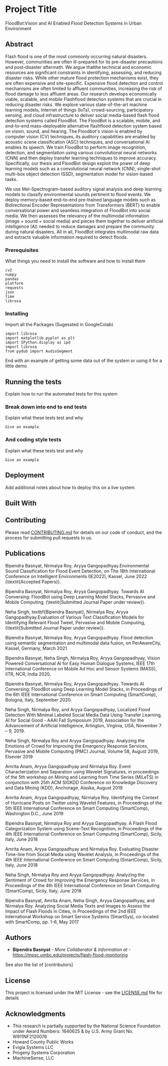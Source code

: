 # Project Title

FloodBot:Vision and AI Enabled Flood Detection Systems in Urban Environment

## Abstract

Flash flood is one of the most commonly occurring natural disasters. However, communities are often ill-prepared for its pre-disaster precautions and post-disaster aftermath. We argue thatthe technical and economic resources are significant constraints in identifying, assessing, and reducing disaster risks. While other mature flood protection mechanisms exist, they are often expensive and site-specific. Expensive flood detection and control mechanisms are often limited to affluent communities, increasing the risk of flood damage to less affluent areas. Our research develops economically viable, scalable, and mobile Flashflood detection systems that are crucial in reducing disaster risks. We explore various state-of-the-art machine learning models, Internet of things (IoTs), crowd-sourcing, participatory sensing, and cloud infrastructure to deliver social media-based flash flood detection systems called FloodBot. The FloodBot is a scalable, mobile, and end-to-end mass-deployable alternative flashflood detection system based on vision, sound, and hearing. The Floodbot's vision is enabled by computer vision (CV) techniques, its auditory capabilities are enabled by acoustic scene classification (ASC) techniques, and conversational AI enables its speech. We train FloodBot to perform image recognition, detection, and segmentation using various convolutional neural networks (CNN) and then deploy transfer learning techniques to improve accuracy. Specifically, our thesis and FloodBot design exploit the power of deep learning models such as a convolutional neural network (CNN), single-shot multi-box object detection (SSD), segmentation model for vision-based tasks. 

We use Mel-Spectrogram-based auditory signal analysis and deep learning models to classify environmental sounds pertinent to flood events. We deploy memory-based end-to-end pre-trained language models such as Bidirectional Encoder Representations from Transformers (BERT)  to enable conversational power and seamless integration of FloodBot into social media. We then assesses the relevancy of the multimodal information (image + sound + social media) and pieces them together to deliver artificial intelligence (AI) needed to reduce damages and prepare the community during natural disasters. All in all, FloodBot integrates multimodal raw data and extracts valuable information required to detect floods.

### Prerequisites

What things you need to install the software and how to install them

```
cv2
numpy
pandas
platform
requests
json
time
librosa
```

### Installing

Import all the Packages (Sugessted in GoogleColab)

```
import librosa
import matplotlib.pyplot as plt
import IPython.display as ipd
import librosa
from pydub import AudioSegment
```


End with an example of getting some data out of the system or using it for a little demo

## Running the tests

Explain how to run the automated tests for this system

### Break down into end to end tests

Explain what these tests test and why

```
Give an example
```

### And coding style tests

Explain what these tests test and why

```
Give an example
```

## Deployment

Add additional notes about how to deploy this on a live system

## Built With


## Contributing

Please read [CONTRIBUTING.md](https://gist.github.com/PurpleBooth/b24679402957c63ec426) for details on our code of conduct, and the process for submitting pull requests to us.

## Publications

Bipendra Basnyat, Nirmalya Roy, Aryya Gangopadhyay.Environmental Sound Classification for Flood Event Detection, on The 18th International Conference on Intelligent Environments (IE2022), Kassel, June 2022 (\textit{Accepted Papers}).

Bipendra Basnyat, Nirmalya Roy, Aryya Gangopadhyay. Towards AI Conversing: FloodBot using Deep Learning Model Stacks, Pervasive and Mobile Computing, (\textit{Submitted Journal Paper under review}).

 Neha Singh, textbf{Bipendra Basnyat}, Nirmalya Roy, Aryya Gangopadhyay.Evaluation of Various Text Classification Models for Identifying Relevant
Flood Tweet, Pervasive and Mobile Computing, (\textit{Submitted Journal Paper under review}).

Bipendra Basnyat, Nirmalya Roy, Aryya Gangopadhyay. Flood detection using semantic segmentation and multimodal data fusion, on PerAwareCity, Kassel, Germany, March 2021.

Bipendra Basnyat, Neha Singh, Nirmalya Roy, Aryya Gangopadhyay, Vision Powered Conversational AI for Easy Human Dialogue Systems, IEEE 17th International Conference on Mobile Ad Hoc and Sensor Systems (MASS), IITR, NCR, India 2020.

Bipendra Basnyat, Nirmalya Roy, Aryya Gangopadhyay. Towards AI Conversing: FloodBot using Deep Learning Model Stacks, in Proceedings of the 6th IEEE International Conference on Smart Computing (SmartComp), Bologna, Italy, September 2020.

Neha Singh, Nirmalya Roy, and Aryya Gangopadhyay, Localized Flood Detection With Minimal Labeled Social Media Data Using Transfer Learning, AI for Social Good - AAAI Fall Symposium 2019, Association for the Advancement of Artificial Intelligence, Arlington, Virginia, USA, November 7 – 9, 2019.

Neha Singh, Nirmalya Roy and Aryya Gangopadhyay. Analyzing the Emotions of Crowd for Improving the Emergency Response Services, Pervasive and Mobile Computing (PMC) Journal, Volume 58, August 2019, Elsevier 2019

Amrita Anam, Aryya Gangopadhyay and Nirmalya Roy. Event Characterization and Separation using Wavelet Signatures, in proceedings of the 5th workshop on Mining and Learning from Time Series (MiLeTS) in conjunction with 25th ACM SIGKDD Conference on Knowledge Discovery and Data Mining (KDD), Anchorage, Alaska, August 2019

Amrita Anam, Aryya Gangopadhyay, Nirmalya Roy. Identifying the Context of Hurricane Posts on Twitter using Wavelet Features, in Proceedings of the 5th IEEE International Conference on Smart Computing (SmartComp), Washington D.C., June 2019

Bipendra Basnyat, Nirmalya Roy and Aryya Gangopadhyay. A Flash Flood Categorization System using Scene-Text Recognition, in Proceedings of the 4th IEEE International Conference on Smart Computing (SmartComp), Sicily, Italy, June 2018

Amrita Anam, Aryya Gangopadhyay and Nirmalya Roy. Evaluating Disaster Time-line from Social Media using Wavelet Analysis, in Proceedings of the 4th IEEE International Conference on Smart Computing (SmartComp), Sicily, Italy, June 2018

Neha Singh, Nirmalya Roy and Aryya Gangopadhyay. Analyzing the Sentiment of Crowd for Improving the Emergency Response Services, in Proceedings of the 4th IEEE International Conference on Smart Computing (SmartComp), Sicily, Italy, June 2018

Bipendra Basnyat, Amrita Anam, Neha Singh, Aryya Gangopadhyay, and Nirmalya Roy. Analyzing Social Media Texts and Images to Assess the Impact of Flash Floods in Cities, in Proceedings of the 2nd IEEE International Workshop on Smart Service Systems (SmartSys), co-located with SmartComp, pp. 1-6, May 2017

## Authors

* **Bipendra Basnyat** - *More Collaberator & Information at* - https://mpsc.umbc.edu/projects/flash-flood-monitoring

See also the list of [contributors]

## License

This project is licensed under the MIT License - see the [LICENSE.md](LICENSE.md) file for details

## Acknowledgments

* This research is partially supported by the National Science Foundation under Award Numbers: 1640625 &  by U.S. Army Grant No. W911NF2120076
* Howard County Public Works  
* Evigia Systems LLC
* Progeny Systems Corporation
* MachineSense, LLC

